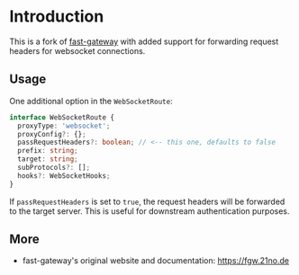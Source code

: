 # Introduction

This is a fork of [fast-gateway]() with added support for forwarding request headers for websocket connections.

## Usage

One additional option in the `WebSocketRoute`:

```ts
interface WebSocketRoute {
  proxyType: 'websocket';
  proxyConfig?: {}; 
  passRequestHeaders?: boolean; // <-- this one, defaults to false
  prefix: string;
  target: string;
  subProtocols?: [];
  hooks?: WebSocketHooks;
}
```

If `passRequestHeaders` is set to `true`, the request headers will be forwarded to the target server. This is useful for downstream authentication purposes.


## More
- fast-gateway's original website and documentation: https://fgw.21no.de
